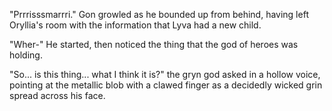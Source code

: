 "Prrrisssmarrri." Gon growled as he bounded up from behind, having left Oryllia's room with the information that Lyva had a new child.

"Wher-" He started, then noticed the thing that the god of heroes was holding. 

"So... is this thing... what I think it is?" the gryn god asked in a hollow voice, pointing at the metallic blob with a clawed finger as a decidedly wicked grin spread across his face.
